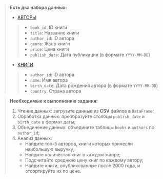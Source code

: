 >**Есть два набора данных:**
> - [АВТОРЫ](https://disk.yandex.ru/d/7ObST0hRb5E4qA)
>>  - `book_id`: ID книги
>>  - `title`: Название книги
>>  - `author_id`: ID автора
>>  - `genre`: Жанр книги
>>  - `price`: Цена книги
>>  - `publish_date`: Дата публикации (в формате `YYYY-MM-DD`)
>- [КНИГИ](https://disk.yandex.ru/d/jAQHt61PtyxVvg)
 >>- `author_id`: ID автора
>> - `name`: Имя автора
>> - `birth_date`: Дата рождения автора (в формате `YYYY-MM-DD`)
 >> - `country`: Страна автора

> **Необходимые к выполнению задания:**
> 1. Чтение данных: загрузите данные из **CSV** файлов в `DataFrame`;
> 2. Обработка данных: преобразуйте столбцы `publish_date` и `birth_date` в формат даты;
> 3. Объединение данных: объедините таблицы `books` и `authors` по `author_id`;
> 4. Анализ данных:
>     - Найдите топ-5 авторов, книги которых принесли наибольшую выручку;
>     - Найдите количество книг в каждом жанре;
>     - Подсчитайте среднюю цену книг по каждому автору;
 >    - Найдите книги, опубликованные после 2000 года, и отсортируйте их по цене.